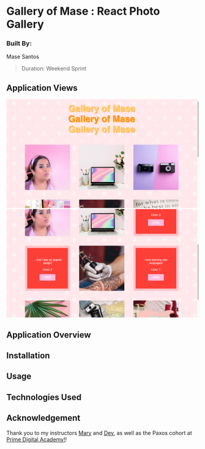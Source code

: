 #   Gallery of Mase : React Photo Gallery

### Built By:
Mase Santos
>Duration: Weekend Sprint

## Application Views
![Gallery of Mase Still No.1](./View_1.png)
![Gallery of Mase Still No.1](./View_2.png)

## Application Overview


## Installation



## Usage


## Technologies Used


## Acknowledgement
Thank you to my instructors [Mary](https://github.com/mbMosman) and [Dev](https://github.com/devjanaprime), as well as the Paxos cohort at [Prime Digital Academy!](www.primeacademy.io)! 
